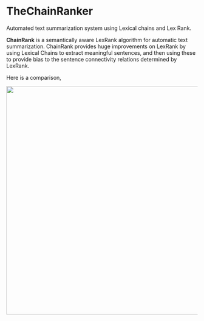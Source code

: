 # TheChainRanker
Automated text summarization system using Lexical chains and Lex Rank.

**ChainRank** is a semantically aware LexRank algorithm for automatic text summarization. ChainRank provides huge improvements on LexRank by using Lexical Chains to extract meaningful sentences, and then using these to provide bias to the sentence connectivity relations determined by LexRank.

Here is a comparison,

[<img src="graphs/comparison.png" width="600"/>](graphs/comparison.png)

